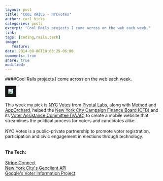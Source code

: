 ```yaml
---
layout: post
title: "COOL RAILS - NYCvotes"
author: carl_hicks 
categories: posts
excerpt: "Cool Rails projects I come across on the web each week."
link:
tags: [coding,rails,tech]
image:
   feature:
date: 2014-09-06T10:03:29-06:00
comments: true
share: true
modified:
---
```


####Cool Rails projects I come across on the web each week.

[<img src="{{ site.url }}/images/nyc_votes_mp.jpg" border="10">](https://nycvotes.org/)
<br>  
This week my pick is [NYC Votes](https://www.nycvotes.org) from [Pivotal Labs](http://pivotallabs.com), along with [Method](http://method.com/) and [AppOrchard](http://www.apporchard.com), helped the [New York City Campaign Finance Board (CFB)](http://www.nyccfb.info/) and its [Voter Assistance Committee (VAAC)](http://www.nyccfb.info/public/VRC/about_vaac.htm) to create a mobile website that streamlines the political process for voters and candidates alike.  
<br>
NYC Votes is a public-private partnership to promote voter registration, participation and civic engagement in elections through technology.  
<br>  
__The Tech:__  
<br>
[Stripe Connect](https://stripe.com/connect)  
[New York City's Geoclient API](https://developer.cityofnewyork.us/api/geoclient-api)  
[Google's Voter Information Project](https://votinginfoproject.org/projects/view/google_api)  
<br>  
<br>  




